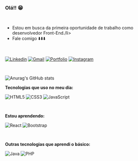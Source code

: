 ### Olá!! 😁

<br>


<ul>
<li>Estou em busca da primeira oportunidade de trabalho como desenvolvedor Front-End./li>
<li>Fale comigo ⬇️⬇️⬇️</li>
</ul>

<br>

[![Linkedin](https://img.shields.io/badge/LinkedIn-0077B5?style=for-the-badge&logo=linkedin&logoColor=white)](https://www.linkedin.com/in/douglas-skubisz-574007197/) [![Gmail](https://img.shields.io/badge/Gmail-D14836?style=for-the-badge&logo=gmail&logoColor=white)](mailto:douglasskubisz@hotmail.com) [![Portfolio](	https://img.shields.io/badge/website-000000?style=for-the-badge&logo=About.me&logoColor=white)](https://douglasskubisz.github.io/meu-portfolio/) [![Instagram](https://img.shields.io/badge/Instagram-E4405F?style=for-the-badge&logo=instagram&logoColor=white)](https://www.instagram.com/douglasskubisz/)

<br>

![Anurag's GitHub stats](https://github-readme-stats.vercel.app/api?username=DouglasSkubisz&show_icons=true&theme=tokyonight)

<strong>Tecnologias que uso no meu dia: </strong>
<br>

![HTML5](	https://img.shields.io/badge/HTML5-E34F26?style=for-the-badge&logo=html5&logoColor=white) ![CSS3](https://img.shields.io/badge/CSS3-1572B6?style=for-the-badge&logo=css3&logoColor=white) ![JavaScript](https://img.shields.io/badge/JavaScript-F7DF1E?style=for-the-badge&logo=javascript&logoColor=black)

<br>

<strong>Estou aprendendo:</strong>
<br>

![React](https://img.shields.io/badge/React-20232A?style=for-the-badge&logo=react&logoColor=61DAFB) ![Bootstrap](https://img.shields.io/badge/Bootstrap-563D7C?style=for-the-badge&logo=bootstrap&logoColor=white)

<br>

<strong>Outras tecnologias que aprendi o básico:</strong>
<br>

![Java](https://img.shields.io/badge/Java-ED8B00?style=for-the-badge&logo=java&logoColor=white) ![PHP](https://img.shields.io/badge/PHP-777BB4?style=for-the-badge&logo=php&logoColor=white)

